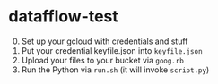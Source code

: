 # datafflow-test

0. Set up your gcloud with credentials and stuff
1. Put your credential keyfile.json into `keyfile.json`
2. Upload your files to your bucket via `goog.rb`
3. Run the Python via `run.sh` (it will invoke `script.py`)
